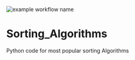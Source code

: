 ![example workflow name](https://github.com/actions/hello-world/workflows/Greet%20Everyone/badge.svg)

# Sorting_Algorithms
Python code for most popular sorting Algorithms
